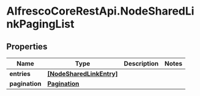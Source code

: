 # AlfrescoCoreRestApi.NodeSharedLinkPagingList

## Properties
Name | Type | Description | Notes
------------ | ------------- | ------------- | -------------
**entries** | [**[NodeSharedLinkEntry]**](NodeSharedLinkEntry.md) |  | 
**pagination** | [**Pagination**](Pagination.md) |  | 


